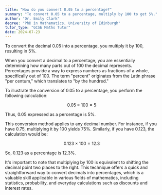 ```yaml
---
title: "How do you convert 0.05 to a percentage?"
summary: "To convert 0.05 to a percentage, multiply by 100 to get 5%."
author: "Dr. Emily Clark"
degree: "PhD in Mathematics, University of Edinburgh"
tutor_type: "GCSE Maths Tutor"
date: 2024-07-23
---
```


To convert the decimal $0.05$ into a percentage, you multiply it by $100$, resulting in $5\%$.

When you convert a decimal to a percentage, you are essentially determining how many parts out of $100$ the decimal represents. Percentages provide a way to express numbers as fractions of a whole, specifically out of $100$. The term "percent" originates from the Latin phrase "per centum," which translates to "by the hundred."

To illustrate the conversion of $0.05$ to a percentage, you perform the following calculation:

$$
0.05 \times 100 = 5
$$

Thus, $0.05$ expressed as a percentage is $5\%$.

This conversion method applies to any decimal number. For instance, if you have $0.75$, multiplying it by $100$ yields $75\%$. Similarly, if you have $0.123$, the calculation would be:

$$
0.123 \times 100 = 12.3
$$

So, $0.123$ as a percentage is $12.3\%$.

It's important to note that multiplying by $100$ is equivalent to shifting the decimal point two places to the right. This technique offers a quick and straightforward way to convert decimals into percentages, which is a valuable skill applicable in various fields of mathematics, including statistics, probability, and everyday calculations such as discounts and interest rates.
    